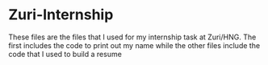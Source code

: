 # Zuri-Internship
These files are the files that I used for my internship task at Zuri/HNG.
The first includes the code to print out my name while the other files include the code that I used to build a resume
